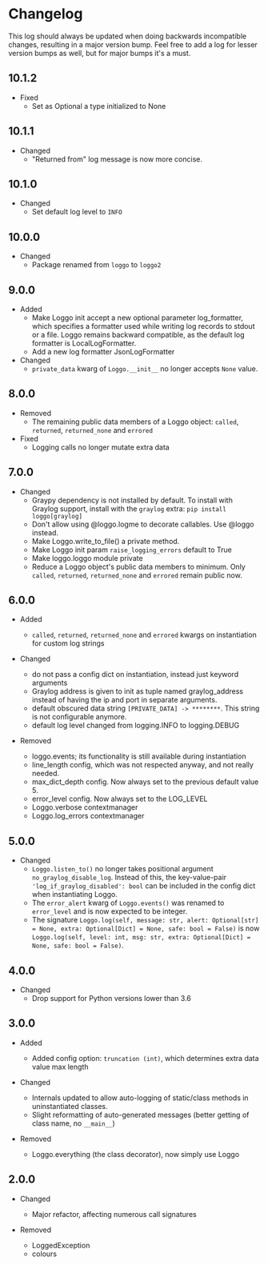 Changelog
=========

This log should always be updated when doing backwards incompatible changes, resulting in a major version bump. Feel free to add a log for lesser version bumps as well, but for major bumps it's a must.

10.1.2
-----
- Fixed
  - Set as Optional a type initialized to None

10.1.1
-----
- Changed
  - "Returned from" log message is now more concise.

10.1.0
-----
- Changed
    - Set default log level to `INFO`

10.0.0
-----
- Changed
    - Package renamed from `loggo` to `loggo2`

9.0.0
-----
- Added
    - Make Loggo init accept a new optional parameter log_formatter, which specifies a formatter used while writing log records to stdout or a file. Loggo remains backward compatible, as the default log formatter is LocalLogFormatter.
    - Add a new log formatter JsonLogFormatter
- Changed
    - `private_data` kwarg of `Loggo.__init__` no longer accepts `None` value.

8.0.0
-----
- Removed
    - The remaining public data members of a Loggo object: `called`, `returned`, `returned_none` and `errored`
- Fixed
    - Logging calls no longer mutate extra data

7.0.0
-----
- Changed
    - Graypy dependency is not installed by default. To install with Graylog support, install with the `graylog` extra: `pip install loggo[graylog]`
    - Don't allow using @loggo.logme to decorate callables. Use @loggo instead.
    - Make Loggo.write_to_file() a private method.
    - Make Loggo init param `raise_logging_errors` default to True
    - Make loggo.loggo module private
    - Reduce a Loggo object's public data members to minimum. Only `called`, `returned`, `returned_none` and `errored` remain public now.

6.0.0
-----
- Added
    - `called`, `returned`, `returned_none` and `errored` kwargs on instantiation for custom log strings

- Changed
    - do not pass a config dict on instantiation, instead just keyword arguments
    - Graylog address is given to init as tuple named graylog_address instead of having the ip and port in separate arguments.
    - default obscured data string `[PRIVATE_DATA] -> ********`. This string is not configurable anymore.
    - default log level changed from logging.INFO to logging.DEBUG

- Removed
    - loggo.events; its functionality is still available during instantiation
    - line_length config, which was not respected anyway, and not really needed.
    - max_dict_depth config. Now always set to the previous default value 5.
    - error_level config. Now always set to the LOG_LEVEL
    - Loggo.verbose contextmanager
    - Loggo.log_errors contextmanager

5.0.0
-----
- Changed
    - `Loggo.listen_to()` no longer takes positional argument `no_graylog_disable_log`. Instead of this, the key-value-pair `'log_if_graylog_disabled': bool` can be included in the config dict when instantiating Loggo.
    - The `error_alert` kwarg of `Loggo.events()` was renamed to `error_level` and is now expected to be integer.
    - The signature `Loggo.log(self, message: str, alert: Optional[str] = None, extra: Optional[Dict] = None, safe: bool = False)` is now `Loggo.log(self, level: int, msg: str, extra: Optional[Dict] = None, safe: bool = False)`.

4.0.0
-----
- Changed
    - Drop support for Python versions lower than 3.6

3.0.0
-----
- Added
    - Added config option: `truncation (int)`, which determines extra data value max length

- Changed
    - Internals updated to allow auto-logging of static/class methods in uninstantiated classes.
    - Slight reformatting of auto-generated messages (better getting of class name, no `__main__`)

- Removed
    - Loggo.everything (the class decorator), now simply use Loggo

2.0.0
-----
- Changed
    - Major refactor, affecting numerous call signatures

- Removed
    - LoggedException
    - colours
